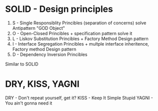 # SOLID - Design principles
1) S - Single Responsiblity Princibles (separation of concerns) solve Antipattern "GOD Object"
2) O - Open-Closed Princibles +  specification pattern solve it
3) L - Liskov Substitution Princibles +  Factory Method Design pattern 
4) I - Interface Segregation Princibles + multple interface inheritence, Factory method Design pattern   
7) D - Dependency Inversion Princibles

Similar to SOLID
# DRY, KISS, YAGNI

DRY - Don't repeat yourself, get it?
KISS - Keep It Simple Stupid
YAGNI - You ain't gonna need it 

